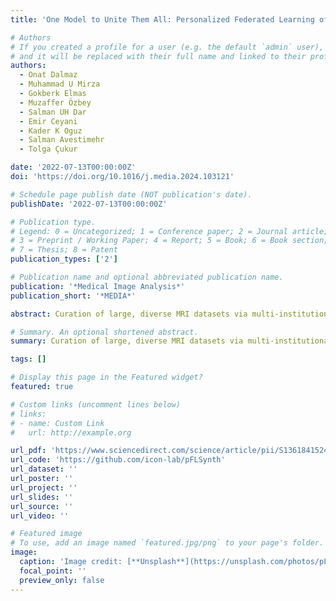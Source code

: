 ```yaml
---
title: 'One Model to Unite Them All: Personalized Federated Learning of Multi-Contrast MRI Synthesis'

# Authors
# If you created a profile for a user (e.g. the default `admin` user), write the username (folder name) here
# and it will be replaced with their full name and linked to their profile.
authors:
  - Onat Dalmaz
  - Muhammad U Mirza
  - Gokberk Elmas
  - Muzaffer Özbey
  - Salman UH Dar
  - Emir Ceyani
  - Kader K Oguz
  - Salman Avestimehr
  - Tolga Çukur

date: '2022-07-13T00:00:00Z'
doi: 'https://doi.org/10.1016/j.media.2024.103121'

# Schedule page publish date (NOT publication's date).
publishDate: '2022-07-13T00:00:00Z'

# Publication type.
# Legend: 0 = Uncategorized; 1 = Conference paper; 2 = Journal article;
# 3 = Preprint / Working Paper; 4 = Report; 5 = Book; 6 = Book section;
# 7 = Thesis; 8 = Patent
publication_types: ['2']

# Publication name and optional abbreviated publication name.
publication: '*Medical Image Analysis*'
publication_short: '*MEDIA*'

abstract: Curation of large, diverse MRI datasets via multi-institutional collaborations can help improve learning of generalizable synthesis models that reliably translate source- onto target-contrast images. To facilitate collaborations, federated learning (FL) adopts decentralized model training while mitigating privacy concerns by avoiding sharing of imaging data. However, conventional FL methods can be impaired by the inherent heterogeneity in the data distribution, with domain shifts evident within and across imaging sites. Here we introduce the first personalized FL method for MRI Synthesis (pFLSynth) that improves reliability against data heterogeneity via model specialization to individual sites and synthesis tasks (i.e., source-target contrasts). To do this, pFLSynth leverages an adversarial model equipped with novel personalization blocks that control the statistics of generated feature maps across the spatial/channel dimensions, given latent variables specific to sites and tasks. To further promote communication efficiency and site specialization, partial network aggregation is employed over later generator stages while earlier generator stages and the discriminator are trained locally. As such, pFLSynth enables multi-task training of multi-site synthesis models with high generalization performance across sites and tasks. Comprehensive experiments demonstrate the superior performance and reliability of pFLSynth in MRI synthesis against prior federated methods.

# Summary. An optional shortened abstract.
summary: Curation of large, diverse MRI datasets via multi-institutional collaborations can help improve learning of generalizable synthesis models that reliably translate source- onto target-contrast images. To facilitate collaborations, federated learning (FL) adopts decentralized model training while mitigating privacy concerns by avoiding sharing of imaging data. However, conventional FL methods can be impaired by the inherent heterogeneity in the data distribution, with domain shifts evident within and across imaging sites. Here we introduce the first personalized FL method for MRI Synthesis (pFLSynth) that improves reliability against data heterogeneity via model specialization to individual sites and synthesis tasks (i.e., source-target contrasts). To do this, pFLSynth leverages an adversarial model equipped with novel personalization blocks that control the statistics of generated feature maps across the spatial/channel dimensions, given latent variables specific to sites and tasks. To further promote communication efficiency and site specialization, partial network aggregation is employed over later generator stages while earlier generator stages and the discriminator are trained locally. As such, pFLSynth enables multi-task training of multi-site synthesis models with high generalization performance across sites and tasks. Comprehensive experiments demonstrate the superior performance and reliability of pFLSynth in MRI synthesis against prior federated methods.

tags: []

# Display this page in the Featured widget?
featured: true

# Custom links (uncomment lines below)
# links:
# - name: Custom Link
#   url: http://example.org

url_pdf: 'https://www.sciencedirect.com/science/article/pii/S136184152400046X'
url_code: 'https://github.com/icon-lab/pFLSynth'
url_dataset: ''
url_poster: ''
url_project: ''
url_slides: ''
url_source: ''
url_video: ''

# Featured image
# To use, add an image named `featured.jpg/png` to your page's folder.
image:
  caption: 'Image credit: [**Unsplash**](https://unsplash.com/photos/pLCdAaMFLTE)'
  focal_point: ''
  preview_only: false
---
```

